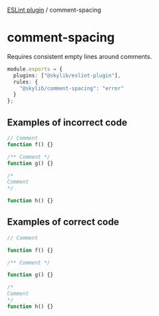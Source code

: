 [ESLint plugin](https://ilyub.github.io/eslint-plugin/) / comment-spacing

# comment-spacing

Requires consistent empty lines around comments.

```ts
module.exports = {
  plugins: ["@skylib/eslint-plugin"],
  rules: {
    "@skylib/comment-spacing": "error"
  }
};
```

## Examples of incorrect code

```ts
// Comment
function f() {}

/** Comment */
function g() {}

/*
Comment
*/

function h() {}
```

## Examples of correct code

```ts
// Comment

function f() {}

/** Comment */

function g() {}

/*
Comment
*/
function h() {}
```